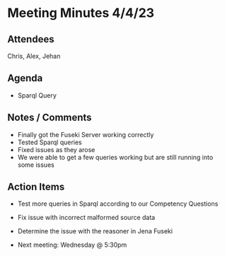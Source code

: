 # Meeting Minutes 4/4/23
## Attendees
Chris, Alex, Jehan
## Agenda
 - Sparql Query
 
## Notes / Comments
- Finally got the Fuseki Server working correctly
- Tested Sparql queries
- Fixed issues as they arose
- We were able to get a few queries working but are still running into some issues

## Action Items
- Test more queries in Sparql according to our Competency Questions
- Fix issue with incorrect malformed source data
- Determine the issue with the reasoner in Jena Fuseki

- Next meeting: Wednesday @ 5:30pm
